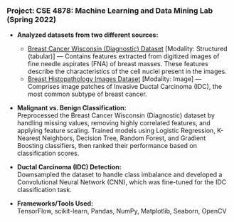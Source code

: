 ### Project: CSE 4878: Machine Learning and Data Mining Lab (Spring 2022)

- **Analyzed datasets from two different sources:**
  - [Breast Cancer Wisconsin (Diagnostic) Dataset](https://archive.ics.uci.edu/dataset/17/breast+cancer+wisconsin+diagnostic) [Modality: Structured (tabular)] — Contains features extracted from digitized images of fine needle aspirates (FNA) of breast masses. These features describe the characteristics of the cell nuclei present in the images.  
  - [Breast Histopathology Images Dataset](https://www.kaggle.com/datasets/paultimothymooney/breast-histopathology-images/data) [Modality: Image] — Comprises image patches of Invasive Ductal Carcinoma (IDC), the most common subtype of breast cancer.  

- **Malignant vs. Benign Classification:**  
  Preprocessed the Breast Cancer Wisconsin (Diagnostic) dataset by handling missing values, removing highly correlated features, and applying feature scaling. Trained models using Logistic Regression, K-Nearest Neighbors, Decision Tree, Random Forest, and Gradient Boosting classifiers, then ranked their performance based on classification scores.  

- **Ductal Carcinoma (IDC) Detection:**  
  Downsampled the dataset to handle class imbalance and developed a Convolutional Neural Network (CNN), which was fine-tuned for the IDC classification task.  

- **Frameworks/Tools Used:**  
  TensorFlow, scikit-learn, Pandas, NumPy, Matplotlib, Seaborn, OpenCV
